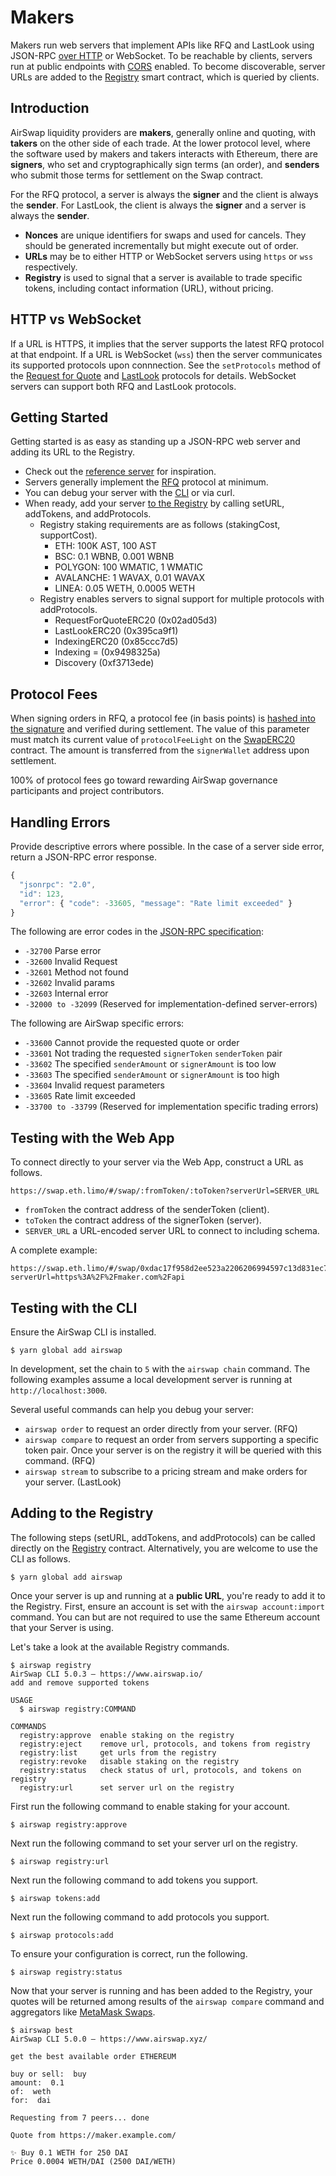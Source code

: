 # Makers

Makers run web servers that implement APIs like RFQ and LastLook using JSON-RPC [over HTTP](https://www.jsonrpc.org/historical/json-rpc-over-http.html) or WebSocket. To be reachable by clients, servers run at public endpoints with [CORS](https://developer.mozilla.org/en-US/docs/Web/HTTP/CORS) enabled. To become discoverable, server URLs are added to the [Registry](./deployments.md) smart contract, which is queried by clients.

## Introduction

AirSwap liquidity providers are **makers**, generally online and quoting, with **takers** on the other side of each trade. At the lower protocol level, where the software used by makers and takers interacts with Ethereum, there are **signers**, who set and cryptographically sign terms (an order), and **senders** who submit those terms for settlement on the Swap contract.

For the RFQ protocol, a server is always the **signer** and the client is always the **sender**. For LastLook, the client is always the **signer** and a server is always the **sender**.

- **Nonces** are unique identifiers for swaps and used for cancels. They should be generated incrementally but might execute out of order.
- **URLs** may be to either HTTP or WebSocket servers using `https` or `wss` respectively.
- **Registry** is used to signal that a server is available to trade specific tokens, including contact information (URL), without pricing.

## HTTP vs WebSocket

If a URL is HTTPS, it implies that the server supports the latest RFQ protocol at that endpoint. If a URL is WebSocket (`wss`) then the server communicates its supported protocols upon connnection. See the `setProtocols` method of the [Request for Quote](./protocols.md#rfq) and [LastLook](./protocols.md#last-look) protocols for details. WebSocket servers can support both RFQ and LastLook protocols.

## Getting Started

Getting started is as easy as standing up a JSON-RPC web server and adding its URL to the Registry.

- Check out the [reference server](https://github.com/airswap/airswap-ref-server) for inspiration.
- Servers generally implement the [RFQ](./protocols) protocol at minimum.
- You can debug your server with the [CLI](./makers.md#debugging-with-the-cli) or via curl.
- When ready, add your server [to the Registry](./makers.md#adding-to-the-registry) by calling setURL, addTokens, and addProtocols.
  - Registry staking requirements are as follows (stakingCost, supportCost).
    - ETH: 100K AST, 100 AST
    - BSC: 0.1 WBNB, 0.001 WBNB
    - POLYGON: 100 WMATIC, 1 WMATIC
    - AVALANCHE: 1 WAVAX, 0.01 WAVAX
    - LINEA: 0.05 WETH, 0.0005 WETH
  - Registry enables servers to signal support for multiple protocols with addProtocols.
    - RequestForQuoteERC20 (0x02ad05d3)
    - LastLookERC20 (0x395ca9f1)
    - IndexingERC20 (0x85ccc7d5)
    - Indexing = (0x9498325a)
    - Discovery (0xf3713ede)

## Protocol Fees

When signing orders in RFQ, a protocol fee (in basis points) is [hashed into the signature](./formats.md#signatures) and verified during settlement. The value of this parameter must match its current value of `protocolFeeLight` on the [SwapERC20](./deployments.md) contract. The amount is transferred from the `signerWallet` address upon settlement.

100% of protocol fees go toward rewarding AirSwap governance participants and project contributors.

## Handling Errors

Provide descriptive errors where possible. In the case of a server side error, return a JSON-RPC error response.

```javascript
{
  "jsonrpc": "2.0",
  "id": 123,
  "error": { "code": -33605, "message": "Rate limit exceeded" }
}
```

The following are error codes in the [JSON-RPC specification](http://www.jsonrpc.org/specification#error_object):

- `-32700` Parse error
- `-32600` Invalid Request
- `-32601` Method not found
- `-32602` Invalid params
- `-32603` Internal error
- `-32000 to -32099` (Reserved for implementation-defined server-errors)

The following are AirSwap specific errors:

- `-33600` Cannot provide the requested quote or order
- `-33601` Not trading the requested `signerToken` `senderToken` pair
- `-33602` The specified `senderAmount` or `signerAmount` is too low
- `-33603` The specified `senderAmount` or `signerAmount` is too high
- `-33604` Invalid request parameters
- `-33605` Rate limit exceeded
- `-33700 to -33799` (Reserved for implementation specific trading errors)

## Testing with the Web App

To connect directly to your server via the Web App, construct a URL as follows.

```
https://swap.eth.limo/#/swap/:fromToken/:toToken?serverUrl=SERVER_URL
```

- `fromToken` the contract address of the senderToken (client).
- `toToken` the contract address of the signerToken (server).
- `SERVER_URL` a URL-encoded server URL to connect to including schema.

A complete example:

```
https://swap.eth.limo/#/swap/0xdac17f958d2ee523a2206206994597c13d831ec7/0xa0b86991c6218b36c1d19d4a2e9eb0ce3606eb48?serverUrl=https%3A%2F%2Fmaker.com%2Fapi
```

## Testing with the CLI

Ensure the AirSwap CLI is installed.

```
$ yarn global add airswap
```

In development, set the chain to `5` with the `airswap chain` command. The following examples assume a local development server is running at `http://localhost:3000`.

Several useful commands can help you debug your server:

- `airswap order` to request an order directly from your server. (RFQ)
- `airswap compare` to request an order from servers supporting a specific token pair. Once your server is on the registry it will be queried with this command. (RFQ)
- `airswap stream` to subscribe to a pricing stream and make orders for your server. (LastLook)

## Adding to the Registry

The following steps (setURL, addTokens, and addProtocols) can be called directly on the [Registry](./deployments.md) contract. Alternatively, you are welcome to use the CLI as follows.

```
$ yarn global add airswap
```

Once your server is up and running at a **public URL**, you're ready to add it to the Registry. First, ensure an account is set with the `airswap account:import` command. You can but are not required to use the same Ethereum account that your Server is using.

Let's take a look at the available Registry commands.

```
$ airswap registry
AirSwap CLI 5.0.3 — https://www.airswap.io/
add and remove supported tokens

USAGE
  $ airswap registry:COMMAND

COMMANDS
  registry:approve  enable staking on the registry
  registry:eject    remove url, protocols, and tokens from registry
  registry:list     get urls from the registry
  registry:revoke   disable staking on the registry
  registry:status   check status of url, protocols, and tokens on registry
  registry:url      set server url on the registry
```

First run the following command to enable staking for your account.

```
$ airswap registry:approve
```

Next run the following command to set your server url on the registry.

```
$ airswap registry:url
```

Next run the following command to add tokens you support.

```
$ airswap tokens:add
```

Next run the following command to add protocols you support.

```
$ airswap protocols:add
```

To ensure your configuration is correct, run the following.

```
$ airswap registry:status
```

Now that your server is running and has been added to the Registry, your quotes will be returned among results of the `airswap compare` command and aggregators like [MetaMask Swaps](https://medium.com/metamask/introducing-metamask-swaps-84318c643785).

```
$ airswap best
AirSwap CLI 5.0.0 — https://www.airswap.xyz/

get the best available order ETHEREUM

buy or sell:  buy
amount:  0.1
of:  weth
for:  dai

Requesting from 7 peers... done

Quote from https://maker.example.com/

✨ Buy 0.1 WETH for 250 DAI
Price 0.0004 WETH/DAI (2500 DAI/WETH)
```
